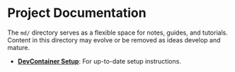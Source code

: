 # Project Documentation

The `md/` directory serves as a flexible space for notes, guides, and tutorials. Content in this directory may evolve or be removed as ideas develop and mature.

- [**DevContainer Setup**](../.devcontainer/README.md): For up-to-date setup instructions.